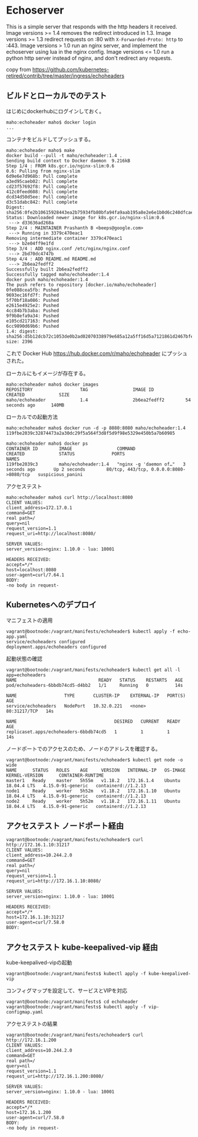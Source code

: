 # Echoserver

This is a simple server that responds with the http headers it received.
Image versions >= 1.4 removes the redirect introduced in 1.3.
Image versions >= 1.3 redirect requests on :80 with `X-Forwarded-Proto: http` to :443.
Image versions > 1.0 run an nginx server, and implement the echoserver using lua in the nginx config.
Image versions <= 1.0 run a python http server instead of nginx, and don't redirect any requests.

copy from https://github.com/kubernetes-retired/contrib/tree/master/ingress/echoheaders


## ビルドとローカルでのテスト

はじめにdockerhubにログインしておく。

~~~
maho:echoheader maho$ docker login
...
~~~

コンテナをビルドしてプッシュする。

~~~
maho:echoheader maho$ make
docker build --pull -t maho/echoheader:1.4 .
Sending build context to Docker daemon  9.216kB
Step 1/4 : FROM k8s.gcr.io/nginx-slim:0.6
0.6: Pulling from nginx-slim
6d9e6e7d968b: Pull complete 
a3ed95caeb02: Pull complete 
cd23f57692f8: Pull complete 
412c0feed608: Pull complete 
dcd34d50d5ee: Pull complete 
d3c51dabc842: Pull complete 
Digest: sha256:0fe2b10615928443ea2b75934fb80bfa94fa9aab195a8e2e6e1b0d6c240dfcae
Status: Downloaded newer image for k8s.gcr.io/nginx-slim:0.6
 ---> d33636ad268a
Step 2/4 : MAINTAINER Prashanth B <beeps@google.com>
 ---> Running in 3379c470eac1
Removing intermediate container 3379c470eac1
 ---> b2e04ff9e1fd
Step 3/4 : ADD nginx.conf /etc/nginx/nginx.conf
 ---> 2bd70dc4747b
Step 4/4 : ADD README.md README.md
 ---> 2b6ea2fedff2
Successfully built 2b6ea2fedff2
Successfully tagged maho/echoheader:1.4
docker push maho/echoheader:1.4
The push refers to repository [docker.io/maho/echoheader]
0fe088cea5fb: Pushed 
9693ec16fd7f: Pushed 
5f70bf18a086: Pushed 
e2615e4925e2: Pushed 
4cc84b7b3aba: Pushed 
9f9b8efa9a34: Pushed 
e105cd217163: Pushed 
6cc9890d69b6: Pushed 
1.4: digest: sha256:d5b12dcb72c1053de0b2ad02070338979e685a12a5ff16d5a7121861d2467bfe size: 2396
~~~

これで Docker Hub https://hub.docker.com/r/maho/echoheader にプッシュされた。

ローカルにもイメージが存在する。

~~~
maho:echoheader maho$ docker images
REPOSITORY                  TAG                 IMAGE ID            CREATED             SIZE
maho/echoheader             1.4                 2b6ea2fedff2        54 seconds ago      140MB
~~~

ローカルでの起動方法

~~~
maho:echoheader maho$ docker run -d -p 8080:8080 maho/echoheader:1.4
119fbe2039c32874473a2a30dc29f5a564f3d8f5d9f98e5329e450b5a7b60985

maho:echoheader maho$ docker ps
CONTAINER ID        IMAGE                 COMMAND                  CREATED             STATUS              PORTS                                     NAMES
119fbe2039c3        maho/echoheader:1.4   "nginx -g 'daemon of…"   3 seconds ago       Up 2 seconds        80/tcp, 443/tcp, 0.0.0.0:8080->8080/tcp   suspicious_panini
~~~

アクセステスト

~~~
maho:echoheader maho$ curl http://localhost:8080
CLIENT VALUES:
client_address=172.17.0.1
command=GET
real path=/
query=nil
request_version=1.1
request_uri=http://localhost:8080/

SERVER VALUES:
server_version=nginx: 1.10.0 - lua: 10001

HEADERS RECEIVED:
accept=*/*
host=localhost:8080
user-agent=curl/7.64.1
BODY:
-no body in request-
~~~


## Kubernetesへのデプロイ

マニフェストの適用

~~~
vagrant@bootnode:/vagrant/manifests/echoheader$ kubectl apply -f echo-app.yaml 
service/echoheaders configured
deployment.apps/echoheaders configured
~~~

起動状態の確認

~~~
vagrant@bootnode:/vagrant/manifests/echoheader$ kubectl get all -l app=echoheaders
NAME                               READY   STATUS    RESTARTS   AGE
pod/echoheaders-6bbdb74cd5-d4bb2   1/1     Running   0          14s

NAME                  TYPE       CLUSTER-IP    EXTERNAL-IP   PORT(S)        AGE
service/echoheaders   NodePort   10.32.0.221   <none>        80:31217/TCP   14s

NAME                                     DESIRED   CURRENT   READY   AGE
replicaset.apps/echoheaders-6bbdb74cd5   1         1         1       14s
~~~

ノードポートでのアクセスのため、ノードのアドレスを確認する。

~~~
vagrant@bootnode:/vagrant/manifests/echoheader$ kubectl get node -o wide
NAME      STATUS   ROLES    AGE     VERSION   INTERNAL-IP   OS-IMAGE             KERNEL-VERSION      CONTAINER-RUNTIME
master1   Ready    master   5h55m   v1.18.2   172.16.1.4    Ubuntu 18.04.4 LTS   4.15.0-91-generic   containerd://1.2.13
node1     Ready    worker   5h52m   v1.18.2   172.16.1.10   Ubuntu 18.04.4 LTS   4.15.0-91-generic   containerd://1.2.13
node2     Ready    worker   5h52m   v1.18.2   172.16.1.11   Ubuntu 18.04.4 LTS   4.15.0-91-generic   containerd://1.2.13
~~~

## アクセステスト ノードポート経由

~~~
vagrant@bootnode:/vagrant/manifests/echoheader$ curl http://172.16.1.10:31217
CLIENT VALUES:
client_address=10.244.2.0
command=GET
real path=/
query=nil
request_version=1.1
request_uri=http://172.16.1.10:8080/

SERVER VALUES:
server_version=nginx: 1.10.0 - lua: 10001

HEADERS RECEIVED:
accept=*/*
host=172.16.1.10:31217
user-agent=curl/7.58.0
BODY:
~~~

## アクセステスト kube-keepalived-vip 経由

kube-keepalived-vipの起動

~~~
vagrant@bootnode:/vagrant/manifests$ kubectl apply -f kube-keepalived-vip
~~~

コンフィグマップを設定して、サービスとVIPを対応

~~~
vagrant@bootnode:/vagrant/manifests$ cd echoheader
vagrant@bootnode:/vagrant/manifests$ kubectl apply -f vip-configmap.yaml
~~~

アクセステストの結果

~~~
vagrant@bootnode:/vagrant/manifests/echoheader$ curl http://172.16.1.200
CLIENT VALUES:
client_address=10.244.2.0
command=GET
real path=/
query=nil
request_version=1.1
request_uri=http://172.16.1.200:8080/

SERVER VALUES:
server_version=nginx: 1.10.0 - lua: 10001

HEADERS RECEIVED:
accept=*/*
host=172.16.1.200
user-agent=curl/7.58.0
BODY:
-no body in request-
~~~
